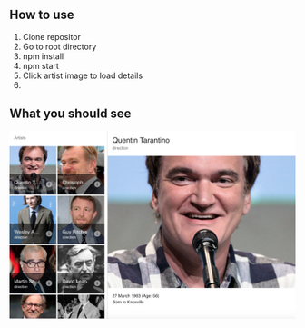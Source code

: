 ## How to use

1. Clone repositor
2. Go to root directory
3. npm install
4. npm start
5. Click artist image to load details
6. 

## What you should see


![Screenshot](screenshot.png)
